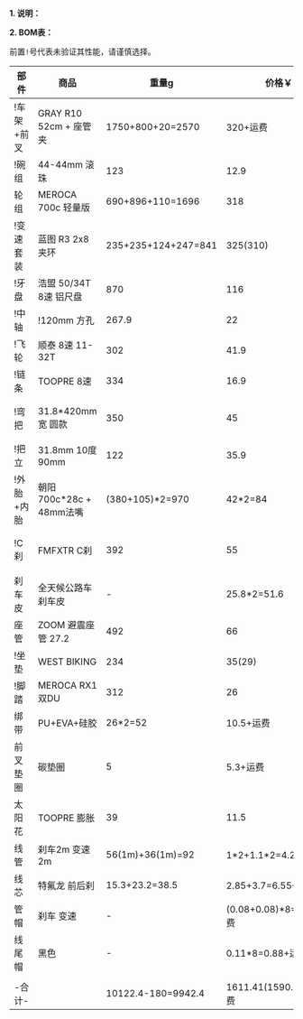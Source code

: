 **1. 说明：**

**2. BOM表：**

前置`!`号代表未验证其性能，请谨慎选择。

| 部件 | 商品 | 重量g | 价格￥ | 链接 |
| - | - | - | - | - |
| !车架+前叉 | GRAY R10 52cm + 座管夹 | 1750+800+20=2570 | 320+运费 | [淘宝](https://item.taobao.com/item.htm?spm=a21n57.1.0.0.453c523cI4SapQ&id=608391917742&ns=1&abbucket=1#detail) |
| !碗组 | 44-44mm 滚珠 | 123 | 12.9 | [淘宝](https://s.click.taobao.com/t?e=m%3D2%26s%3DPNnXvz%2BUk7xw4vFB6t2Z2ueEDrYVVa64Dm1dJ6eadalyINtkUhsv0Ni8qRh2TUnaKL6WEIzCmNHFTlrzds37%2FgLwMG9TgUkNcLWR2kup2vFNRq4euO%2Fww2MWGduSpLInDoqEt4dKdN30KBFKq4PCn6f1VutxnSc1Kv%2FdDJehCB2ySbHmSI7wOmd1HQKKxkiFAVKvOBNtWvq5k%2FBEp4Gl8PfESUwXo2R4cFooaDnH65ruXMVI15lQU%2FhEBlPJ%2BCEHT22U3uUJo3hweiXfaVH60dSopZirJ9MMzsAzH1xYDH7u4n1xVTRtEFtmnL%2BY86BBcSpj5qSCmbA%3D&union_lens=lensId%3APUB%401694055550%40210577ba_0b08_18a6d944d50_aac9%4001%40eyJmbG9vcklkIjozMTA2OSwiic3BtQiiI6Il9wb3J0YWxfdjJfdG9vbF9saW5rc19wYWdlX2hvbWVfaW5kZXhfaHRtIn0ie) |
| 轮组 | MEROCA 700c 轻量版 | 690+896+110=1696 | 318 | [天猫](https://s.click.taobao.com/t?e=m%3D2%26s%3DypdiseLut2Vw4vFB6t2Z2ueEDrYVVa64MljcGUdc4HdyINtkUhsv0Km5leiqswaUt3h8CUvoNV%2FFTlrzds37%2FgLwMG9TgUkNcLWR2kup2vFNRq4euO%2Fww2MWGduSpLInDoqEt4dKdN30KBFKq4PCnx4%2FMEUz7aVQ5R3vnK7gGdzEX1hlZoQF%2B%2F1SarTXhIOTUdDn0Cj7EhNCuo%2FRtLFP1Wu7fV9LtTmPi%2FRU4sFki%2BPZr7akiIV6E01CAasUJDUR2m1odvImS5y0zvIVVx%2BPc2%2F51BzEHetfR64YuvOYe%2BM0BZR61DeP2wyW7mQwqx7e&union_lens=lensId%3APUB%401694053217%40210577ba_0b08_18a6d70b603_6f97%4001%40eyJmbG9vcklkIjozMTA2OSwiic3BtQiiI6Il9wb3J0YWxfdjJfdG9vbF9saW5rc19wYWdlX2hvbWVfaW5kZXhfaHRtIn0ie) |
| !变速套装 | 蓝图 R3 2x8 夹环 | 235+235+124+247=841 | 325(310) | [淘宝](https://item.taobao.com/item.htm?spm=a21n57.1.0.0.453c523cpQoQU1&id=655712139622&ns=1&abbucket=1#detail) |
| !牙盘 | 浩盟 50/34T 8速 铝尺盘 | 870 | 116 | [淘宝](https://item.taobao.com/item.htm?spm=a21n57.1.0.0.453c523cpQoQU1&id=725514591077&ns=1&abbucket=1#detail) |
| !中轴 | !120mm 方孔 | 267.9 | 22 | [淘宝](https://s.click.taobao.com/t?e=m%3D2%26s%3D43MaB5x02u5w4vFB6t2Z2ueEDrYVVa64Dm1dJ6eadalyINtkUhsv0Ni8qRh2TUnavx5XCVYrbG3FTlrzds37%2FgLwMG9TgUkNcLWR2kup2vFNRq4euO%2Fww2MWGduSpLInDoqEt4dKdN30KBFKq4PCnznOSI1%2F8IMOTZCYvR3hYA3NEPXytV9ALtCLThlbPuuZLb93Df8fOzgi5OsO85%2F9qftP3d6yX7OhWUV23bD1z7J6dnJZxGYkcgAGbLITaRikKsnee8iREkKPgysBSxHfUOXVLEPDWL24%2FufIeaShmLu4SQQljRJ846%2FJJ0b9PMdVcSpj5qSCmbA%3D&union_lens=lensId%3APUB%401694055619%402127e7f0_0c20_18a6d955d71_05a7%4001%40eyJmbG9vcklkIjozMTA2OSwiic3BtQiiI6Il9wb3J0YWxfdjJfdG9vbF9saW5rc19wYWdlX2hvbWVfaW5kZXhfaHRtIn0ie) |
| !飞轮 | 顺泰 8速 11-32T | 302 | 41.9 | [淘宝](https://s.click.taobao.com/t?e=m%3D2%26s%3DbuwQsp2oXNRw4vFB6t2Z2ueEDrYVVa64Dm1dJ6eadalyINtkUhsv0Ni8qRh2TUnaLtEBlWvgMl7FTlrzds37%2FgLwMG9TgUkNcLWR2kup2vFNRq4euO%2Fww2MWGduSpLInDoqEt4dKdN30KBFKq4PCn1izKXjKvTEgaLWTy9GDFUii1jMNxDhLMnotgd7NXRy%2F3OppJwt5etj0Sb66CtFmv2V5JXOY%2BsQYH7cMajcIg3CnohldYwjHRHMLZXTmgHMQnPyb5qmg7DAYAFIc%2FbD%2Fi5GZ9wPRcXV%2BBfuqljaE3xpNzuMLUNyvdEHIT%2F5PBlcgyAUDYWOGayIhhQs2DjqgEA%3D%3D&union_lens=lensId%3APUB%401694055645%40212ca029_09d0_18a6d95c2ae_d80a%4001%40eyJmbG9vcklkIjozMTA2OSwiic3BtQiiI6Il9wb3J0YWxfdjJfdG9vbF9saW5rc19wYWdlX2hvbWVfaW5kZXhfaHRtIn0ie) |
| !链条 | TOOPRE 8速 | 334 | 16.9 | [淘宝](https://s.click.taobao.com/t?e=m%3D2%26s%3DlCmQiyEMdopw4vFB6t2Z2ueEDrYVVa64MljcGUdc4HdyINtkUhsv0Ni8qRh2TUnaU4PimJnr1wTFTlrzds37%2FgLwMG9TgUkNcLWR2kup2vFNRq4euO%2Fww2MWGduSpLInDoqEt4dKdN30KBFKq4PCnx4%2FMEUz7aVQFqr8%2BP8RY9WpasR2r0VZZv1SarTXhIOT%2FcbizUjsed%2BnKb9eLm7i3TxsDCgaatlb7rIdtSx1D8lfb4FEMkbtUOcC%2BVi%2BTRluXEUi0sDs%2BWdP7qa1tU3ZgS3jKrSQZrKg2Ri9Bm4jDHegZ4hAvgWL0bBAS8ZzndIdZZ55A6mwB3MhhQs2DjqgEA%3D%3D&union_lens=lensId%3APUB%401694055660%4021073402_0ce4_18a6d95fb16_50cf%4001%40eyJmbG9vcklkIjozMTA2OSwiic3BtQiiI6Il9wb3J0YWxfdjJfdG9vbF9saW5rc19wYWdlX2hvbWVfaW5kZXhfaHRtIn0ie) |
| !弯把 | 31.8\*420mm宽 圆款 | 350 | 45 | [天猫](https://s.click.taobao.com/t?e=m%3D2%26s%3DTAmlSdO4e4xw4vFB6t2Z2ueEDrYVVa64MljcGUdc4HdyINtkUhsv0Ni8qRh2TUnaqaZAhheznhrFTlrzds37%2FgLwMG9TgUkNcLWR2kup2vFNRq4euO%2Fww2MWGduSpLInDoqEt4dKdN30KBFKq4PCnx4%2FMEUz7aVQeJhFnsYn4utsJ%2B%2B2VN3cwv1SarTXhIOT%2FcbizUjsed%2BEKQtXUHV3kfeEb8Ph3Z%2BPbO%2FobBFN6LeiG63TWgtPf0IwvpxOCulsQRx3LfUmSi2PgysBSxHfUOXVLEPDWL24%2FufIeaShmLvWGPPZ03CRxKz9il2AsNYDlvPbGiZ50dzGDmntuH4VtA%3D%3D&union_lens=lensId%3APUB%401694055673%400b16e8ae_0af6_18a6d962cb8_0f1a%4001%40eyJmbG9vcklkIjozMTA2OSwiic3BtQiiI6Il9wb3J0YWxfdjJfdG9vbF9saW5rc19wYWdlX2hvbWVfaW5kZXhfaHRtIn0ie)、[淘宝](https://s.click.taobao.com/t?e=m%3D2%26s%3DSaXelaLjmWNw4vFB6t2Z2ueEDrYVVa64Dm1dJ6eadalyINtkUhsv0Ni8qRh2TUnaVOl3Z7VwCXTFTlrzds37%2FgLwMG9TgUkNcLWR2kup2vFNRq4euO%2Fww2MWGduSpLInDoqEt4dKdN30KBFKq4PCnw%2Bs8S%2BpPFeOJ1yJmuTqqOzNEPXytV9ALoS4zvCRUrquGSs8kMDMeyjJjQBGFx5ty%2BUag7O0ZJaGtp85NEnlGDbkhVtPvOQj0%2BFrC3nNY99kjCYtYGASbzRUrFwjXfRKMROfYmExpA2104bt%2FCh0HCbFF4C67BPYpdTEKcf0UHjWCCwPdonooN4%3D&union_lens=lensId%3APUB%401694055687%4021059d4c_0bd8_18a6d966449_567d%4001%40eyJmbG9vcklkIjozMTA2OSwiic3BtQiiI6Il9wb3J0YWxfdjJfdG9vbF9saW5rc19wYWdlX2hvbWVfaW5kZXhfaHRtIn0ie) |
| !把立 | 31.8mm 10度90mm | 122 | 35.9 | [淘宝](https://item.taobao.com/item.htm?spm=a21n57.1.0.0.4e63523cQR20hs&id=693115545480&ns=1&abbucket=1#detail) |
| !外胎+内胎 | 朝阳 700c\*28c + 48mm法嘴 | (380+105)\*2=970 | 42\*2=84 | [淘宝](https://item.taobao.com/item.htm?spm=a21n57.1.0.0.1210523c1GiOEf&id=588295807582&ns=1&abbucket=1#detail) |
| !C刹 | FMFXTR C刹 | 392 | 55 | [天猫](https://s.click.taobao.com/t?e=m%3D2%26s%3D26auUL0oWAdw4vFB6t2Z2ueEDrYVVa64MljcGUdc4HdyINtkUhsv0Ni8qRh2TUnaikSuMzYqMlTFTlrzds37%2FgLwMG9TgUkNcLWR2kup2vFNRq4euO%2Fww2MWGduSpLInDoqEt4dKdN30KBFKq4PCnx4%2FMEUz7aVQeJhFnsYn4utsJ%2B%2B2VN3cwv1SarTXhIOT%2FcbizUjsed97rLCbUY57eXP79Z0aeTmzZsg%2Fd6Dvm8KRr0mZgBQ2WqIdthaVhkM15yfoAGgbWTBP7qa1tU3ZgS3jKrSQZrKg2Ri9Bm4jDHegZ4hAvgWL0dR9zpKnKV4rPkNA0PYFg5ohhQs2DjqgEA%3D%3D&union_lens=lensId%3APUB%401694055727%402106ef0c_0a53_18a6d9701dd_0a28%4001%40eyJmbG9vcklkIjozMTA2OSwiic3BtQiiI6Il9wb3J0YWxfdjJfdG9vbF9saW5rc19wYWdlX2hvbWVfaW5kZXhfaHRtIn0ie)、[淘宝](https://item.taobao.com/item.htm?spm=a1z10.5-c-s.w4002-23916658984.12.24e35f84giH15s&id=661930255543) |
| 刹车皮 | 全天候公路车刹车皮 | - | 25.8\*2=51.6 | [天猫](https://s.click.taobao.com/t?e=m%3D2%26s%3DRnm%2BiE4FXdBw4vFB6t2Z2ueEDrYVVa64MljcGUdc4HdyINtkUhsv0Ni8qRh2TUnaaBZrIOBYqwfFTlrzds37%2FgLwMG9TgUkNcLWR2kup2vFNRq4euO%2Fww2MWGduSpLInDoqEt4dKdN30KBFKq4PCnx4%2FMEUz7aVQ5R3vnK7gGdzEX1hlZoQF%2B%2F1SarTXhIOTUdDn0Cj7EhOWIJpDQWHNH0vIKVuRVwEX2qpDBG6boP%2FGcZ%2BfSS7Uzw1qlnTVl0nu4clQO0RjJsujO9AJYjY8CXJ%2BwEVkOqHF%2FasCdS0uCG6lu3JoMyPOALfqK1v6Bu2O&union_lens=lensId%3APUB%401694055755%40212ca029_09d0_18a6d976fa3_555f%4001%40eyJmbG9vcklkIjozMTA2OSwiic3BtQiiI6Il9wb3J0YWxfdjJfdG9vbF9saW5rc19wYWdlX2hvbWVfaW5kZXhfaHRtIn0ie)、[1688](https://detail.1688.com/offer/578647183148.html) |
| 座管 | ZOOM 避震座管 27.2 | 492 | 66 | [淘宝](https://s.click.taobao.com/t?e=m%3D2%26s%3D7RGFOmNu0H5w4vFB6t2Z2ueEDrYVVa64Dm1dJ6eadalyINtkUhsv0Ni8qRh2TUnaZOwfA52N8xnFTlrzds37%2FgLwMG9TgUkNcLWR2kup2vFNRq4euO%2Fww2MWGduSpLInDoqEt4dKdN30KBFKq4PCnznOSI1%2F8IMOKtgJC0FXep3NEPXytV9ALoS4zvCRUrqu7BfdswsxNN78et2PnrOcu%2FZuWgoHBgWviM0wV2P8sZR4TI2BATE1mTKZREo0BwZUElVQ%2F7tOkBKRmfcD0XF1fgX7qpY2hN8aTc7jC1Dcr3S4%2FApvI96NZpZePy7xgIa4kmv%2F7ceiY32iZ%2BQMlGz6FQ%3D%3D&union_lens=lensId%3APUB%401694055779%400be0864e_0b51_18a6d97cc7a_53d7%4001%40eyJmbG9vcklkIjozMTA2OSwiic3BtQiiI6Il9wb3J0YWxfdjJfdG9vbF9saW5rc19wYWdlX2hvbWVfaW5kZXhfaHRtIn0ie) |
| !坐垫 | WEST BIKING | 234 | 35(29) | [淘宝](https://s.click.taobao.com/t?e=m%3D2%26s%3DdG9UdZlfLJdw4vFB6t2Z2ueEDrYVVa64Dm1dJ6eadalyINtkUhsv0Ni8qRh2TUna9OMOf68XrGDFTlrzds37%2FgLwMG9TgUkNcLWR2kup2vFNRq4euO%2Fww2MWGduSpLInDoqEt4dKdN30KBFKq4PCn4mDAHFDCcVMQG3n8l8zamiySbHmSI7wOmd1HQKKxkiFAVKvOBNtWvo4eKoxKBtyTuJHz0DEn0MF74%2FqlXCNW4Scu1FrDaaGtjZsWYmKvun7%2BP9mwEjSwLaPgysBSxHfUOXVLEPDWL24a5v60Vu4sp6kum8m%2FMPGOSGFCzYOOqAQ&union_lens=lensId%3APUB%401694055792%40210505c9_09ea_18a6d980032_2fbd%4001%40eyJmbG9vcklkIjozMTA2OSwiic3BtQiiI6Il9wb3J0YWxfdjJfdG9vbF9saW5rc19wYWdlX2hvbWVfaW5kZXhfaHRtIn0ie) |
| !脚踏 | MEROCA RX1 双DU | 312 | 26 | [淘宝](https://item.taobao.com/item.htm?spm=a1z09.2.0.0.49592e8dHzsX9P&id=682774886077&_u=61qg6u55522e) |
| 绑带 | PU+EVA+硅胶 | 26\*2=52 | 10.5+运费 | [1688](https://detail.1688.com/offer/650402099816.html) |
| 前叉垫圈 | 碳垫圈 | 5 | 5.3+运费 | [1688](https://detail.1688.com/offer/597981292186.html) |
| 太阳花 | TOOPRE 膨胀 | 39 | 11.5 | [天猫](https://s.click.taobao.com/t?e=m%3D2%26s%3DRwgEQs2oh0Jw4vFB6t2Z2ueEDrYVVa64MljcGUdc4HdyINtkUhsv0Ni8qRh2TUnardNmzuqrRL3FTlrzds37%2FgLwMG9TgUkNcLWR2kup2vFNRq4euO%2Fww2MWGduSpLInDoqEt4dKdN30KBFKq4PCnx4%2FMEUz7aVQFqr8%2BP8RY9WpasR2r0VZZv1SarTXhIOTUdDn0Cj7EhM95Q3OpwBoccxXpzuGzv0ovhYBikr34UhZaY93%2BpV1lZpZKLGcGKo6BKA9YfwO%2Fc20zvIVVx%2BPc2%2F51BzEHetfNNfp2ftM1ha37MC4377uvc9kxRRHfUqm&union_lens=lensId%3APUB%401694055832%402107ad4e_0b7a_18a6d989cd3_0fd9%4001%40eyJmbG9vcklkIjozMTA2OSwiic3BtQiiI6Il9wb3J0YWxfdjJfdG9vbF9saW5rc19wYWdlX2hvbWVfaW5kZXhfaHRtIn0ie) |
| 线管 | 刹车2m 变速2m | 56(1m)+36(1m)=92 | 1\*2+1.1\*2=4.2+运费 | [1688](https://s.click.1688.com/t?e=BA049C3094A99029D3512DF26E6FCDAF511A51CE6A554CA22B0078EFC8D6974766F7656F127EA4639C3C18A93C557272A2F21CDAD9127E48C9E046AAFA583720DECD81F4FAA2C4A3EE88DF51B5998389F07E2C81EA94C7779BEF7FC70E6D4182AABD2FAE4779DAEC4AC35174D978C9EDCFD550FD85771E8A7FAC35122D96D6FC) |
| 线芯 | 特氟龙 前后刹 | 15.3+23.2=38.5 | 2.85+3.7=6.55+运费 | [1688](https://s.click.1688.com/t?e=BA049C3094A99029D3512DF26E6FCDAF511A51CE6A554CA22B0078EFC8D6974766F7656F127EA463F0ACE120BD48D2B072635C32F43A1F4D9F02ECC65E7B833A35C7F2CDAB1F1C0BB5EFDAF83B1F8C2EF07E2C81EA94C7779BEF7FC70E6D418259F7592B4D5215EA3EEB1EA42300AE70595020E3CDF5227B0846A2EE962C69AD) |
| 管帽 | 刹车 变速 | - | (0.08+0.08)\*8=1.28+运费 | [1688](https://s.click.1688.com/t?e=BA049C3094A99029D3512DF26E6FCDAF511A51CE6A554CA22B0078EFC8D6974766F7656F127EA4639BC79B5647030B14CEB82B7BABA9B86805F84FE65C6701BFA896C425BBD6544E964A42C92E18D677F07E2C81EA94C7779BEF7FC70E6D418290DE5CEB38B11EE09E6CD6DE843582087D405D139AB750893A9B23EB00A5A18E) |
| 线尾帽 | 黑色 | - | 0.11\*8=0.88+运费 | [1688](https://detail.1688.com/offer/655504360366.html) |
| | | | | |
| -合计- | | 10122.4-180=9942.4 | 1611.41(1590.41)+运费 | |
